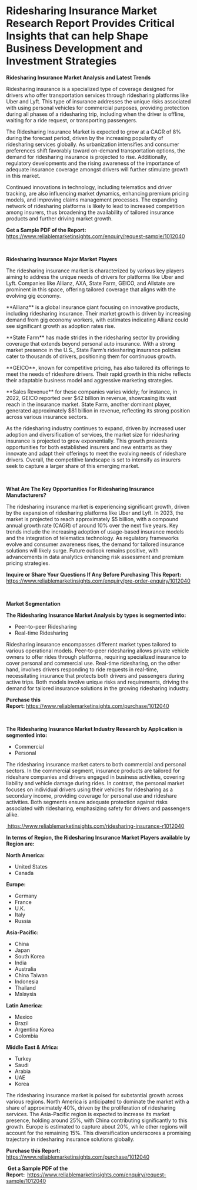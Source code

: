 <p><h1>Ridesharing Insurance Market Research Report Provides Critical Insights that can help Shape Business Development and Investment Strategies</h1></p><p><strong>Ridesharing Insurance Market Analysis and Latest Trends</strong></p>
<p><p>Ridesharing insurance is a specialized type of coverage designed for drivers who offer transportation services through ridesharing platforms like Uber and Lyft. This type of insurance addresses the unique risks associated with using personal vehicles for commercial purposes, providing protection during all phases of a ridesharing trip, including when the driver is offline, waiting for a ride request, or transporting passengers.</p><p>The Ridesharing Insurance Market is expected to grow at a CAGR of 8% during the forecast period, driven by the increasing popularity of ridesharing services globally. As urbanization intensifies and consumer preferences shift favorably toward on-demand transportation options, the demand for ridesharing insurance is projected to rise. Additionally, regulatory developments and the rising awareness of the importance of adequate insurance coverage amongst drivers will further stimulate growth in this market.</p><p>Continued innovations in technology, including telematics and driver tracking, are also influencing market dynamics, enhancing premium pricing models, and improving claims management processes. The expanding network of ridesharing platforms is likely to lead to increased competition among insurers, thus broadening the availability of tailored insurance products and further driving market growth.</p></p>
<p><strong>Get a Sample PDF of the Report:&nbsp;</strong> <a href="https://www.reliablemarketinsights.com/enquiry/request-sample/1012040?utm_campaign=3545&utm_medium=2&utm_source=Github&utm_content=ia&utm_term=17042025&utm_id=ridesharing-insurance">https://www.reliablemarketinsights.com/enquiry/request-sample/1012040</a></p>
<p>&nbsp;</p>
<p><strong>Ridesharing Insurance Major Market Players</strong></p>
<p><p>The ridesharing insurance market is characterized by various key players aiming to address the unique needs of drivers for platforms like Uber and Lyft. Companies like Allianz, AXA, State Farm, GEICO, and Allstate are prominent in this space, offering tailored coverage that aligns with the evolving gig economy.</p><p>**Allianz** is a global insurance giant focusing on innovative products, including ridesharing insurance. Their market growth is driven by increasing demand from gig economy workers, with estimates indicating Allianz could see significant growth as adoption rates rise.</p><p>**State Farm** has made strides in the ridesharing sector by providing coverage that extends beyond personal auto insurance. With a strong market presence in the U.S., State Farm’s ridesharing insurance policies cater to thousands of drivers, positioning them for continuous growth.</p><p>**GEICO**, known for competitive pricing, has also tailored its offerings to meet the needs of rideshare drivers. Their rapid growth in this niche reflects their adaptable business model and aggressive marketing strategies.</p><p>**Sales Revenue** for these companies varies widely; for instance, in 2022, GEICO reported over $42 billion in revenue, showcasing its vast reach in the insurance market. State Farm, another dominant player, generated approximately $81 billion in revenue, reflecting its strong position across various insurance sectors.</p><p>As the ridesharing industry continues to expand, driven by increased user adoption and diversification of services, the market size for ridesharing insurance is projected to grow exponentially. This growth presents opportunities for both established insurers and new entrants as they innovate and adapt their offerings to meet the evolving needs of rideshare drivers. Overall, the competitive landscape is set to intensify as insurers seek to capture a larger share of this emerging market.</p></p>
<p>&nbsp;</p>
<p><strong>What Are The Key Opportunities For Ridesharing Insurance Manufacturers?</strong></p>
<p><p>The ridesharing insurance market is experiencing significant growth, driven by the expansion of ridesharing platforms like Uber and Lyft. In 2023, the market is projected to reach approximately $5 billion, with a compound annual growth rate (CAGR) of around 10% over the next five years. Key trends include the increasing adoption of usage-based insurance models and the integration of telematics technology. As regulatory frameworks evolve and consumer awareness rises, the demand for tailored insurance solutions will likely surge. Future outlook remains positive, with advancements in data analytics enhancing risk assessment and premium pricing strategies.</p></p>
<p><strong>Inquire or Share Your Questions If Any Before Purchasing This Report:</strong> <a href="https://www.reliablemarketinsights.com/enquiry/pre-order-enquiry/1012040?utm_campaign=3545&utm_medium=2&utm_source=Github&utm_content=ia&utm_term=17042025&utm_id=ridesharing-insurance">https://www.reliablemarketinsights.com/enquiry/pre-order-enquiry/1012040</a></p>
<p>&nbsp;</p>
<p><strong>Market Segmentation</strong></p>
<p><strong>The Ridesharing Insurance Market Analysis by types is segmented into:</strong></p>
<p><ul><li>Peer-to-peer Ridesharing</li><li>Real-time Ridesharing</li></ul></p>
<p><p>Ridesharing insurance encompasses different market types tailored to various operational models. Peer-to-peer ridesharing allows private vehicle owners to offer rides through platforms, requiring specialized insurance to cover personal and commercial use. Real-time ridesharing, on the other hand, involves drivers responding to ride requests in real-time, necessitating insurance that protects both drivers and passengers during active trips. Both models involve unique risks and requirements, driving the demand for tailored insurance solutions in the growing ridesharing industry.</p></p>
<p><strong>Purchase this Report:&nbsp;</strong><a href="https://www.reliablemarketinsights.com/purchase/1012040?utm_campaign=3545&utm_medium=2&utm_source=Github&utm_content=ia&utm_term=17042025&utm_id=ridesharing-insurance">https://www.reliablemarketinsights.com/purchase/1012040</a></p>
<p>&nbsp;</p>
<p><strong>The Ridesharing Insurance Market Industry Research by Application is segmented into:</strong></p>
<p><ul><li>Commercial</li><li>Personal</li></ul></p>
<p><p>The ridesharing insurance market caters to both commercial and personal sectors. In the commercial segment, insurance products are tailored for rideshare companies and drivers engaged in business activities, covering liability and vehicle damage during rides. In contrast, the personal market focuses on individual drivers using their vehicles for ridesharing as a secondary income, providing coverage for personal use and rideshare activities. Both segments ensure adequate protection against risks associated with ridesharing, emphasizing safety for drivers and passengers alike.</p></p>
<p><a href="https://www.reliablemarketinsights.com/ridesharing-insurance-r1012040?utm_campaign=3545&utm_medium=2&utm_source=Github&utm_content=ia&utm_term=17042025&utm_id=ridesharing-insurance">&nbsp;https://www.reliablemarketinsights.com/ridesharing-insurance-r1012040</a></p>
<p><strong>In terms of Region, the Ridesharing Insurance Market Players available by Region are:</strong></p>
<p>
    <p> <strong> North America: </strong>
        <ul>
            <li>United States</li>
            <li>Canada</li>
        </ul>
        </p> 
    <p> <strong> Europe: </strong>
        <ul>
            <li>Germany</li>
            <li>France</li>
            <li>U.K.</li>
            <li>Italy</li>
            <li>Russia</li>
        </ul>
        </p> 
    <p> <strong> Asia-Pacific: </strong>
        <ul>
            <li>China</li>
            <li>Japan</li>
            <li>South Korea</li>
            <li>India</li>
            <li>Australia</li>
            <li>China Taiwan</li>
            <li>Indonesia</li>
            <li>Thailand</li>
            <li>Malaysia</li>
        </ul>
        </p> 
    <p> <strong> Latin America: </strong>
        <ul>
            <li>Mexico</li>
            <li>Brazil</li>
            <li>Argentina Korea</li>
            <li>Colombia</li>
        </ul>
        </p> 
    <p> <strong> Middle East & Africa: </strong>
        <ul>
            <li>Turkey</li>
            <li>Saudi</li>
            <li>Arabia</li>
            <li>UAE</li>
            <li>Korea</li>
        </ul>
    </p>
    </p>
<p><p>The ridesharing insurance market is poised for substantial growth across various regions. North America is anticipated to dominate the market with a share of approximately 40%, driven by the proliferation of ridesharing services. The Asia-Pacific region is expected to increase its market presence, holding around 25%, with China contributing significantly to this growth. Europe is estimated to capture about 20%, while other regions will account for the remaining 15%. This diversification underscores a promising trajectory in ridesharing insurance solutions globally.</p></p>
<p><strong>Purchase this Report: </strong><a href="https://www.reliablemarketinsights.com/purchase/1012040?utm_campaign=3545&utm_medium=2&utm_source=Github&utm_content=ia&utm_term=17042025&utm_id=ridesharing-insurance">https://www.reliablemarketinsights.com/purchase/1012040</a></p>
<p>&nbsp;<strong>Get a Sample PDF of the Report:&nbsp;&nbsp;</strong><a href="https://www.reliablemarketinsights.com/enquiry/request-sample/1012040?utm_campaign=3545&utm_medium=2&utm_source=Github&utm_content=ia&utm_term=17042025&utm_id=ridesharing-insurance">https://www.reliablemarketinsights.com/enquiry/request-sample/1012040</a></p>
<p><strong></strong></p>
<p><p></p><p></p><p></p></p>